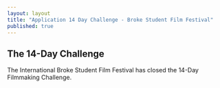 ```yaml
---
layout: layout
title: "Application 14 Day Challenge - Broke Student Film Festival"
published: true
---
```




## The 14-Day Challenge

The International Broke Student Film Festival has closed the 14-Day Filmmaking Challenge.